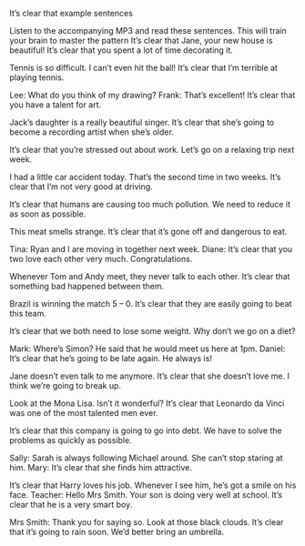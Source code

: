 It’s clear that example sentences

Listen to the accompanying MP3 and read these sentences. This will train your brain to master the pattern It’s clear that Jane, your new house is beautiful! It’s clear that you spent a lot of time decorating it.

Tennis is so difficult. I can’t even hit the ball! It’s clear that I’m terrible at playing tennis.

Lee: What do you think of my drawing?
Frank: That’s excellent! It’s clear that you have a talent for art.

Jack’s daughter is a really beautiful singer. It’s clear that she’s going to become a recording artist when she’s older.

It’s clear that you’re stressed out about work. Let’s go on a relaxing trip next week.

I had a little car accident today. That’s the second time in two weeks. It’s clear that I’m not very good at driving.

It’s clear that humans are causing too much pollution. We need to reduce it as soon as possible.

This meat smells strange. It’s clear that it’s gone off and dangerous to eat.

Tina: Ryan and I are moving in together next week.
Diane: It’s clear that you two love each other very much. Congratulations.

Whenever Tom and Andy meet, they never talk to each other. It’s clear that something bad happened between them.

Brazil is winning the match 5 – 0. It’s clear that they are easily going to beat this team.

It’s clear that we both need to lose some weight. Why don’t we go on a diet?

Mark: Where’s Simon? He said that he would meet us here at 1pm.
Daniel: It’s clear that he’s going to be late again. He always is!

Jane doesn’t even talk to me anymore. It’s clear that she doesn’t love me. I think we’re going to break up.

Look at the Mona Lisa. Isn’t it wonderful? It’s clear that Leonardo da Vinci was one of the most talented men ever.

It’s clear that this company is going to go into debt. We have to solve the problems as quickly as possible.

Sally: Sarah is always following Michael around. She can’t stop staring at him.
Mary: It’s clear that she finds him attractive.

It’s clear that Harry loves his job. Whenever I see him, he’s got a smile on his face.
Teacher: Hello Mrs Smith. Your son is doing very well at school. It’s clear that he is a very smart boy.

Mrs Smith: Thank you for saying so.
Look at those black clouds. It’s clear that it’s going to rain soon. We’d better bring an umbrella.
